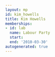 ```yaml
---
layout: mp
id: kim_howells
title: Kim Howells
memberships:
- id: lab
  name: Labour Party
  start: 
  end: '2010-03-30'
autogenerated: true
---
```


